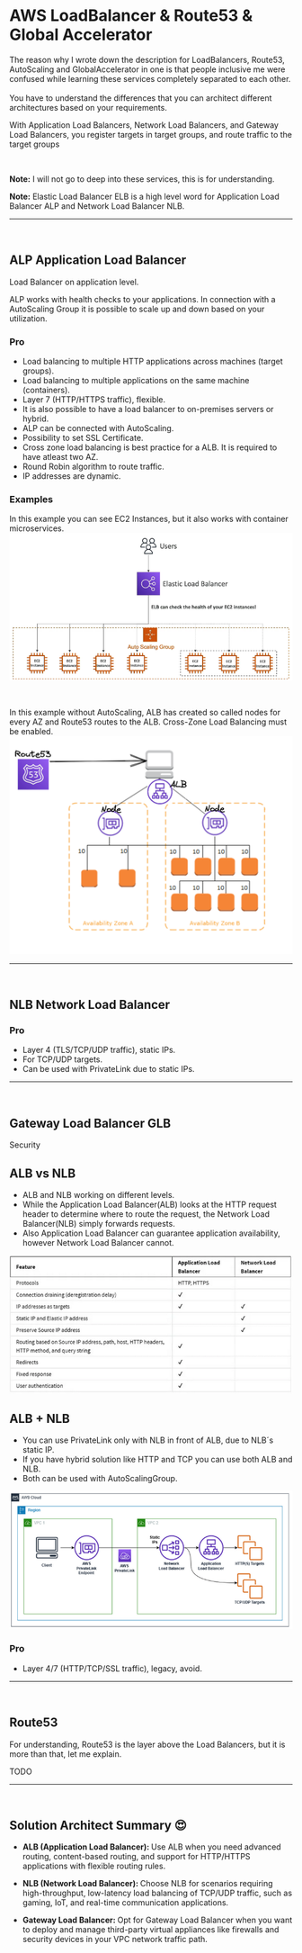 # AWS LoadBalancer & Route53 & Global Accelerator

The reason why I wrote down the description for LoadBalancers, Route53, AutoScaling and GlobalAccelerator in one is that people inclusive me were confused while learning these services completely separated to each other.
<br><br>
You have to understand the differences that you can architect different architectures based on your requirements.
<br>

With Application Load Balancers, Network Load Balancers, and Gateway Load Balancers, you register targets in target groups, and route traffic to the target groups

<br>

**Note:** I will not go to deep into these services, this is for understanding.

**Note:** Elastic Load Balancer ELB is a high level word for Application Load Balancer ALP and Network Load Balancer NLB.

___
<br>

## ALP Application Load Balancer
Load Balancer on application level.

ALP works with health checks to your applications. In connection with a AutoScaling Group it is possible to scale up and down based on your utilization.<br>

### Pro
- Load balancing to multiple HTTP applications across machines (target groups).
- Load balancing to multiple applications on the same machine (containers).
- Layer 7 (HTTP/HTTPS traffic), flexible.
- It is also possible to have a load balancer to on-premises servers or hybrid.
- ALP can be connected with AutoScaling.
- Possibility to set SSL Certificate.
- Cross zone load balancing is best practice for a ALB. It is required to have atleast two AZ.
- Round Robin algorithm to route traffic. 
- IP addresses are dynamic. 

### Examples

In this example you can see EC2 Instances, but it also works with container microservices.
![Application Load Balancer with Auto Scaling Group](./draws/ALB-ASG.png)

<br>

In this example without AutoScaling, ALB has created so called nodes for every AZ and Route53 routes to the ALB. Cross-Zone Load Balancing must be enabled.
![Application Load Balancer](./draws/ALB.png)

---
<br>

## NLB Network Load Balancer

### Pro
- Layer 4 (TLS/TCP/UDP traffic), static IPs.
- For TCP/UDP targets.
- Can be used with PrivateLink due to static IPs.

___
<br>

## Gateway Load Balancer GLB
Security


## ALB vs NLB

- ALB and NLB working on different levels.
- While the Application Load Balancer(ALB) looks at the HTTP request header to determine where to route the request, the Network Load Balancer(NLB) simply forwards requests.
- Also Application Load Balancer can guarantee application availability, however Network Load Balancer cannot.

![Application Load Balancer vs Network Load Balancer](./draws/ALBvsNLB.png)

## ALB + NLB

- You can use PrivateLink only with NLB in front of ALB, due to NLB´s static IP.
- If you have hybrid solution like HTTP and TCP you can use both ALB and NLB.
- Both can be used with AutoScalingGroup.

![Application Load Balancer + Network Load Balancer](./draws/ALB_NLB.png)

### Pro
- Layer 4/7 (HTTP/TCP/SSL traffic), legacy, avoid.

---
<br>

## Route53
For understanding, Route53 is the layer above the Load Balancers, but it is more than that, let me explain.

TODO

---
<br>


## Solution Architect Summary 😍

- <b>ALB (Application Load Balancer): </b>Use ALB when you need advanced routing, content-based routing, and support for HTTP/HTTPS applications with flexible routing rules.

- <b>NLB (Network Load Balancer): </b>Choose NLB for scenarios requiring high-throughput, low-latency load balancing of TCP/UDP traffic, such as gaming, IoT, and real-time communication applications.

- <b>Gateway Load Balancer: </b>Opt for Gateway Load Balancer when you want to deploy and manage third-party virtual appliances like firewalls and security devices in your VPC network traffic path.